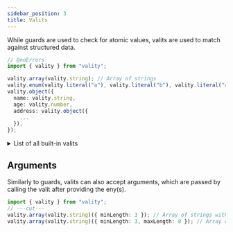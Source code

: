 ```yaml
---
sidebar_position: 3
title: Valits
---
```


While guards are used to check for atomic values, valits are used to match against structured data.

```ts twoslash
// @noErrors
import { vality } from "vality";

vality.array(vality.string); // Array of strings
vality.enum(vality.literal("a"), vality.literal("b"), vality.literal("c")); // Either "a", "b" or "c"
vality.object({
  name: vality.string,
  age: vality.number,
  address: vality.object({
    ...
  }),
});
```

<details>
  <summary>List of all built-in valits</summary>
  <div>

Valits are slightly more complicated than guards. They are defined in `vality.valits` as functions that accept enys (don't worry, these will be explained on the next page) in a specific format (tuples accept `Eny[]`, objects accept `Record<string, Eny>` etc.). The `Valit<E extends Eny, O extends Record<string, any>>` type denotes is returned and describes a valit with arguments `O`.

See [lib/valits.ts](https://github.com/jeengbe/vality/blob/master/src/lib/valits.ts#L8) for an up-to-date list of built-in valits.

We know it's not cool simply referring to the source code, but it really is the best way of ensuring an updated list. But check it out, it really contains all you need to know!

  </div>
</details>

## Arguments

Similarly to guards, valits can also accept arguments, which are passed by calling the valit after providing the eny(s).

```ts twoslash
import { vality } from "vality";
// ---cut---
vality.array(vality.string)({ minLength: 3 }); // Array of strings with at least 3 elements
vality.array(vality.string)({ minLength: 3, maxLength: 8 }); // Array of strings with at least 3 and at most 8 elements
```
